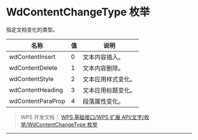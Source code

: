 # WdContentChangeType 枚举

指定文档变化的类型。

| 名称              | 值  | 说明               |
|-------------------|-----|--------------------|
| wdContentInsert   | 0   | 文本内容插入。     |
| wdContentDelete   | 1   | 文本内容删除。     |
| wdContentStyle    | 2   | 文本应用样式变化。 |
| wdContentHeading  | 3   | 文本应用标题变化。 |
| wdContentParaProp | 4   | 段落属性变化。     |

> WPS 开发文档： [WPS 基础接口/WPS 扩展 API/文字/枚举/WdContentChangeType 枚举](https://qn.cache.wpscdn.cn/encs/doc/office_v19/topics/WPS%20%E5%9F%BA%E7%A1%80%E6%8E%A5%E5%8F%A3/WPS%20%E6%89%A9%E5%B1%95%20API/%E6%96%87%E5%AD%97/%E6%9E%9A%E4%B8%BE/WdContentChangeType%20%E6%9E%9A%E4%B8%BE.html)

------------------------------------------------------------------------
